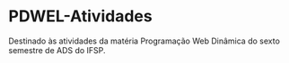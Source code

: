 # PDWEL-Atividades
Destinado às atividades da matéria Programação Web Dinâmica do sexto semestre de ADS do IFSP.
